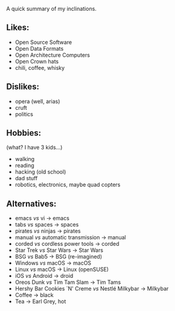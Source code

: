 <!--
.. title: Preferences
.. slug: preferences
.. date: 2019-07-07 10:30:00 UTC+10:00
.. tags: 
.. category: 
.. link: 
.. description: What I am into.
.. type: text
-->

A quick summary of my inclinations.

## Likes:
  * Open Source Software
  * Open Data Formats
  * Open Architecture Computers
  * Open Crown hats
  * chili, coffee, whisky

## Dislikes:
  * opera (well, arias)
  * cruft
  * politics

## Hobbies:
  (what? I have 3 kids...)

  * walking
  * reading
  * hacking (old school)
  * dad stuff
  * robotics, electronics, maybe quad copters

## Alternatives:
  * emacs *vs* vi &rarr;  emacs
  * tabs *vs* spaces &rarr; spaces
  * pirates *vs* ninjas &rarr; pirates
  * manual *vs* automatic transmission &rarr; manual
  * corded *vs* cordless power tools &rarr; corded
  * Star Trek *vs* Star Wars &rarr;  Star Wars
  * BSG *vs* Bab5 &rarr; BSG (re-imagined)
  * Windows *vs* macOS &rarr; macOS
  * Linux *vs* macOS &rarr; Linux (openSUSE)
  * iOS *vs* Android &rarr;  droid
  * Oreos Dunk *vs* Tim Tam Slam &rarr; Tim Tams
  * Hershy Bar Cookies `N' Creme *vs* Nestlé Milkybar &rarr; Milkybar
  * Coffee &rarr;  black
  * Tea &rarr;     Earl Grey, hot
